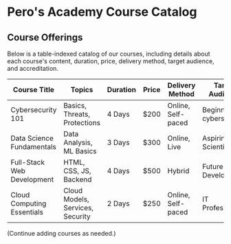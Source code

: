 # Pero's Academy Course Catalog

## Course Offerings

Below is a table-indexed catalog of our courses, including details about each course's content, duration, price, delivery method, target audience, and accreditation.

| Course Title                 | Topics                                  | Duration   | Price      | Delivery Method    | Target Audience           | Accreditation   |
|------------------------------|-----------------------------------------|------------|------------|--------------------|---------------------------|-----------------|
| Cybersecurity 101            | Basics, Threats, Protections            | 4 Days    | $200       | Online, Self-paced | Beginners in cybersecurity| Certificate     |
| Data Science Fundamentals    | Data Analysis, ML Basics                | 3 Days    | $300       | Online, Live       | Aspiring Data Scientists  | Certificate     |
| Full-Stack Web Development   | HTML, CSS, JS, Backend                  | 4 Days    | $500       | Hybrid             | Future Web Developers     | Certificate     |
| Cloud Computing Essentials   | Cloud Models, Services, Security        | 2 Days    | $250       | Online, Self-paced | IT Professionals          | Certificate     |

(Continue adding courses as needed.)


